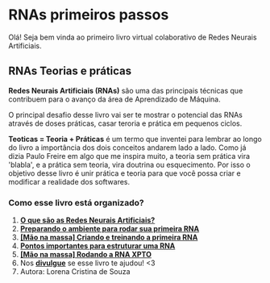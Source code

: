 # RNAs primeiros passos

Olá! Seja bem vinda ao primeiro livro virtual colaborativo de Redes Neurais Artificiais.


## RNAs Teorias e práticas

**Redes Neurais Artificiais (RNAs)** são uma das principais técnicas que contribuem para o avanço da área de Aprendizado de Máquina. 

O principal desafio desse livro vai ser te mostrar o potencial das RNAs através de doses práticas, casar teroria e prática em pequenos ciclos.

**Teoticas = Teoria + Práticas** é um termo que inventei para lembrar ao longo do livro a importância dos dois conceitos andarem lado a lado. Como já dizia Paulo Freire em algo que me inspira muito, a teoria sem prática vira 'blabla', e a prática sem teoria, vira doutrina ou esquecimento. Por isso o objetivo desse livro é unir prática e teoria para que você possa criar e modificar a realidade dos softwares.

### Como esse livro está organizado?

1. [**O que são as Redes Neurais Artificiais?**](#markdown-pane)
2. [**Preparando o ambiente para rodar sua primeira RNA**](#markdown-pane)
3. [**[Mão na massa] Criando e treinando a primeira RNA**](#markdown-pane)
4. [**Pontos importantes para estruturar uma RNA**](#markdown-pane) 
5. [**[Mão na massa]  Rodando a RNA XPTO**](#markdown-pane)
6. Nos [**divulgue**](#markdown-pane) se esse livro te ajudou! <3
7. Autora: Lorena Cristina de Souza
